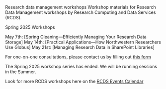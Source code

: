 Research data management workshops
Workshop materials for Research Data Management workshops by Research Computing and Data Services (RCDS).

Spring 2025 Workshops

May 7th: [Spring Cleaning—Efficiently Managing Your Research Data Storage]
May 14th: [Practical Applications—How Northwestern Researchers Use Globus]
May 21st: [Managing Research Data in SharePoint Libraries]

For one-on-one consultations, please contact us by filling out [this form](https://services.northwestern.edu/TDClient/30/Portal/Requests/ServiceDet?ID=92)

The Spring 2025 workshop series has ended. We will be running sessions in the Summer.

Look for more RCDS workshops here on the [RCDS Events Calendar](https://planitpurple.northwestern.edu/calendar/4661)
